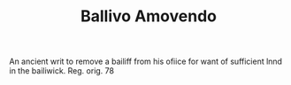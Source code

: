 ---
title: Ballivo Amovendo
letter: B
permalink: "/definitions/ballivo-amovendo.html"
body: An ancient writ to remove a bailiff from his ofiice for want of sufficient lnnd
  in the bailiwick. Reg. orig. 78
published_at: '2018-07-07'
source: Black's Law Dictionary
layout: post
---